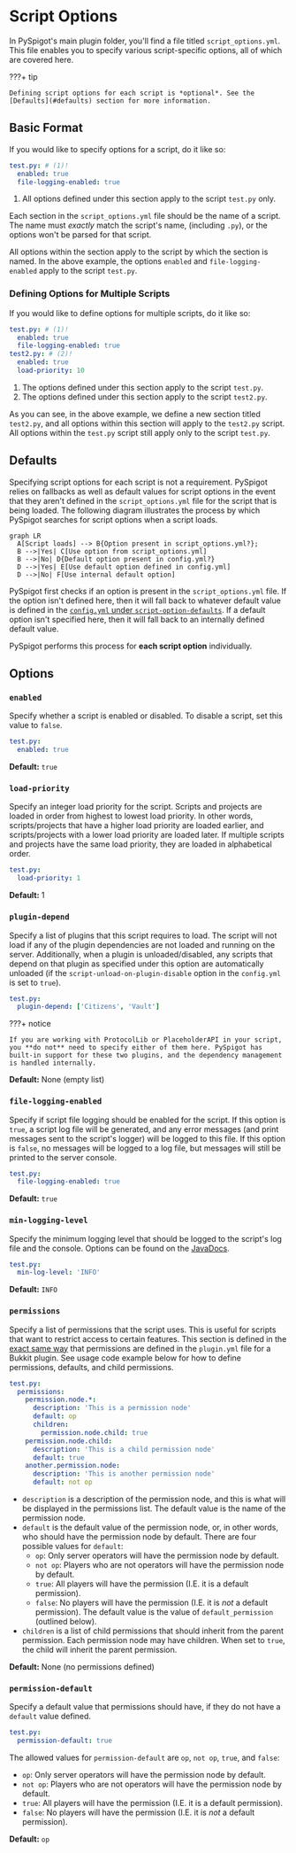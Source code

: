 # Script Options

In PySpigot's main plugin folder, you'll find a file titled `script_options.yml`. This file enables you to specify various script-specific options, all of which are covered here.

???+ tip

    Defining script options for each script is *optional*. See the [Defaults](#defaults) section for more information.

## Basic Format

If you would like to specify options for a script, do it like so:

``` yaml linenums="1"
test.py: # (1)!
  enabled: true
  file-logging-enabled: true
```

1.  All options defined under this section apply to the script `test.py` only.

Each section in the `script_options.yml` file should be the name of a script. The name must *exactly* match the script's name, (including `.py`), or the options won't be parsed for that script.

All options within the section apply to the script by which the section is named. In the above example, the options `enabled` and `file-logging-enabled` apply to the script `test.py`.

### Defining Options for Multiple Scripts

If you would like to define options for multiple scripts, do it like so:

``` yaml linenums="1"
test.py: # (1)!
  enabled: true
  file-logging-enabled: true
test2.py: # (2)!
  enabled: true
  load-priority: 10
```

1.  The options defined under this section apply to the script `test.py`.
2.  The options defined under this section apply to the script `test2.py`.

As you can see, in the above example, we define a new section titled `test2.py`, and all options within this section will apply to the `test2.py` script. All options within the `test.py` script still apply only to the script `test.py`.

## Defaults

Specifying script options for each script is not a requirement. PySpigot relies on fallbacks as well as default values for script options in the event that they aren't defined in the `script_options.yml` file for the script that is being loaded. The following diagram illustrates the process by which PySpigot searches for script options when a script loads.

``` mermaid
graph LR
  A[Script loads] --> B{Option present in script_options.yml?};
  B -->|Yes| C[Use option from script_options.yml]
  B -->|No| D{Default option present in config.yml?}
  D -->|Yes| E[Use default option defined in config.yml]
  D -->|No| F[Use internal default option]
```

PySpigot first checks if an option is present in the `script_options.yml` file. If the option isn't defined here, then it will fall back to whatever default value is defined in the [`config.yml` under `script-option-defaults`](../pyspigot/pluginconfiguration.md/#script-option-defaults). If a default option isn't specified here, then it will fall back to an internally defined default value.

PySpigot performs this process for **each script option** individually.

## Options

### `enabled`

Specify whether a script is enabled or disabled. To disable a script, set this value to `false`.

``` yaml linenums="1"
test.py:
  enabled: true
```

**Default:** `true`

### `load-priority`

Specify an integer load priority for the script. Scripts and projects are loaded in order from highest to lowest load priority. In other words, scripts/projects that have a higher load priority are loaded earlier, and scripts/projects with a lower load priority are loaded later. If multiple scripts and projects have the same load priority, they are loaded in alphabetical order.

``` yaml linenums="1"
test.py:
  load-priority: 1
```

**Default:** 1

### `plugin-depend`

Specify a list of plugins that this script requires to load. The script will not load if any of the plugin dependencies are not loaded and running on the server. Additionally, when a plugin is unloaded/disabled, any scripts that depend on that plugin as specified under this option are automatically unloaded (if the `script-unload-on-plugin-disable` option in the `config.yml` is set to `true`).

``` yaml linenums="1"
test.py:
  plugin-depend: ['Citizens', 'Vault']
```

???+ notice

    If you are working with ProtocolLib or PlaceholderAPI in your script, you **do not** need to specify either of them here. PySpigot has built-in support for these two plugins, and the dependency management is handled internally.

**Default:** None (empty list)

### `file-logging-enabled`

Specify if script file logging should be enabled for the script. If this option is `true`, a script log file will be generated, and any error messages (and print messages sent to the script's logger) will be logged to this file. If this option is `false`, no messages will be logged to a log file, but messages will still be printed to the server console.

``` yaml linenums="1"
test.py:
  file-logging-enabled: true
```

**Default:** `true`

### `min-logging-level`

Specify the minimum logging level that should be logged to the script's log file and the console. Options can be found on the [JavaDocs](https://docs.oracle.com/en/java/javase/11/docs/api/java.logging/java/util/logging/Level.html).

``` yaml linenums="1"
test.py:
  min-log-level: 'INFO'
```

**Default:** `INFO`

### `permissions`

Specify a list of permissions that the script uses. This is useful for scripts that want to restrict access to certain features. This section is defined in the [exact same way](https://docs.papermc.io/paper/dev/plugin-yml#permissions) that permissions are defined in the `plugin.yml` file for a Bukkit plugin. See usage code example below for how to define permissions, defaults, and child permissions.

``` yaml linenums="1"
test.py:
  permissions:
    permission.node.*:
      description: 'This is a permission node'
      default: op
      children:
        permission.node.child: true
    permission.node.child:
      description: 'This is a child permission node'
      default: true
    another.permission.node:
      description: 'This is another permission node'
      default: not op
```

- `description` is a description of the permission node, and this is what will be displayed in the permissions list. The default value is the name of the permission node.
- `default` is the default value of the permission node, or, in other words, who should have the permission node by default. There are four possible values for `default`: 
  - `op`: Only server operators will have the permission node by default.
  - `not op`: Players who are not operators will have the permission node by default.
  - `true`: All players will have the permission (I.E. it is a default permission).
  - `false`: No players will have the permission (I.E. it is *not* a default permission). The default value is the value of `default_permission` (outlined below).
- `children` is a list of child permissions that should inherit from the parent permission. Each permission node may have children. When set to `true`, the child will inherit the parent permission.

**Default:** None (no permissions defined)

### `permission-default`

Specify a default value that permissions should have, if they do not have a `default` value defined.

``` yaml linenums="1"
test.py:
  permission-default: true
```

The allowed values for `permission-default` are `op`, `not op`, `true`, and `false`:

- `op`: Only server operators will have the permission node by default.
- `not op`: Players who are not operators will have the permission node by default.
- `true`: All players will have the permission (I.E. it is a default permission).
- `false`: No players will have the permission (I.E. it is *not* a default permission). 

**Default:** `op`